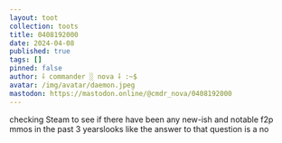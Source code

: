 ```yaml
---
layout: toot
collection: toots
title: 0408192000
date: 2024-04-08
published: true
tags: []
pinned: false
author: ⸸ commander ░ nova ⸸ :~$
avatar: /img/avatar/daemon.jpeg
mastodon: https://mastodon.online/@cmdr_nova/0408192000
---
```


checking Steam to see if there have been any new-ish and notable f2p mmos in the past 3 yearslooks like the answer to that question is a no
